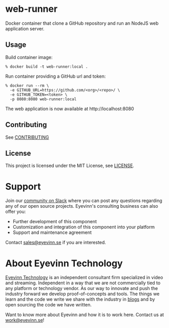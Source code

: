 # web-runner

Docker container that clone a GitHub repository and run an NodeJS web application server.

## Usage

Build container image:

```
% docker build -t web-runner:local .
```

Run container providing a GitHub url and token:

```
% docker run --rm \
  -e GITHUB_URL=https://github.com/<org>/<repo>/ \
  -e GITHUB_TOKEN=<token> \
  -p 8080:8080 web-runner:local
```

The web application is now available at http://localhost:8080

## Contributing

See [CONTRIBUTING](CONTRIBUTING.md)

## License

This project is licensed under the MIT License, see [LICENSE](LICENSE).

# Support

Join our [community on Slack](http://slack.streamingtech.se) where you can post any questions regarding any of our open source projects. Eyevinn's consulting business can also offer you:

- Further development of this component
- Customization and integration of this component into your platform
- Support and maintenance agreement

Contact [sales@eyevinn.se](mailto:sales@eyevinn.se) if you are interested.

# About Eyevinn Technology

[Eyevinn Technology](https://www.eyevinntechnology.se) is an independent consultant firm specialized in video and streaming. Independent in a way that we are not commercially tied to any platform or technology vendor. As our way to innovate and push the industry forward we develop proof-of-concepts and tools. The things we learn and the code we write we share with the industry in [blogs](https://dev.to/video) and by open sourcing the code we have written.

Want to know more about Eyevinn and how it is to work here. Contact us at work@eyevinn.se!